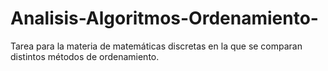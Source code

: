 # Analisis-Algoritmos-Ordenamiento-
Tarea para la materia de matemáticas discretas en la que se comparan distintos métodos de ordenamiento.
